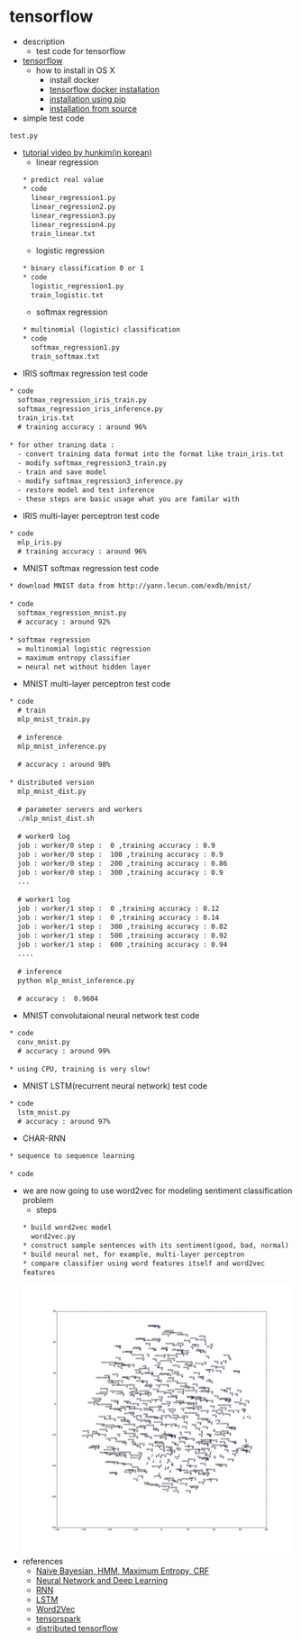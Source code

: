 # tensorflow

- description
  - test code for tensorflow
- [tensorflow](https://www.tensorflow.org/)
  - how to install in OS X
    - install docker
    - [tensorflow docker installation](https://www.tensorflow.org/versions/r0.8/get_started/os_setup.html#docker-installation)
	- [installation using pip](https://www.tensorflow.org/versions/r0.8/get_started/os_setup.html#pip-installation)
    - [installation from source](https://www.tensorflow.org/versions/r0.8/get_started/os_setup.html#installing-from-sources)
- simple test code
```
test.py
```
- [tutorial video by hunkim(in korean)](http://hunkim.github.io/ml/)
  - linear regression
  ```
  * predict real value
  * code
    linear_regression1.py
    linear_regression2.py
    linear_regression3.py
    linear_regression4.py
    train_linear.txt
  ```
  - logistic regression
  ```
  * binary classification 0 or 1
  * code
    logistic_regression1.py
    train_logistic.txt
  ```
  - softmax regression
  ```
  * multinomial (logistic) classification
  * code
    softmax_regression1.py
    train_softmax.txt
  ```
- IRIS softmax regression test code
```
* code
  softmax_regression_iris_train.py
  softmax_regression_iris_inference.py
  train_iris.txt
  # training accuracy : around 96%

* for other traning data :
  - convert training data format into the format like train_iris.txt
  - modify softmax_regression3_train.py
  - train and save model
  - modify softmax_regression3_inference.py
  - restore model and test inference
  - these steps are basic usage what you are familar with
```
- IRIS multi-layer perceptron test code
```
* code
  mlp_iris.py
  # training accuracy : around 96%
```
- MNIST softmax regression test code
```
* download MNIST data from http://yann.lecun.com/exdb/mnist/

* code
  softmax_regression_mnist.py
  # accuracy : around 92%

* softmax regression 
  = multinomial logistic regression 
  = maximum entropy classifier
  = neural net without hidden layer
```
- MNIST multi-layer perceptron test code
```
* code
  # train
  mlp_mnist_train.py

  # inference
  mlp_mnist_inference.py

  # accuracy : around 98%

* distributed version
  mlp_mnist_dist.py

  # parameter servers and workers
  ./mlp_mnist_dist.sh

  # worker0 log
  job : worker/0 step :  0 ,training accuracy : 0.9
  job : worker/0 step :  100 ,training accuracy : 0.9
  job : worker/0 step :  200 ,training accuracy : 0.86
  job : worker/0 step :  300 ,training accuracy : 0.9
  ...

  # worker1 log
  job : worker/1 step :  0 ,training accuracy : 0.12
  job : worker/1 step :  0 ,training accuracy : 0.14
  job : worker/1 step :  300 ,training accuracy : 0.82
  job : worker/1 step :  500 ,training accuracy : 0.92
  job : worker/1 step :  600 ,training accuracy : 0.94
  ....

  # inference 
  python mlp_mnist_inference.py

  # accuracy :  0.9604
```
- MNIST convolutaional neural network test code
```
* code
  conv_mnist.py
  # accuracy : around 99%

* using CPU, training is very slow!
```
- MNIST LSTM(recurrent neural network) test code
```
* code
  lstm_mnist.py
  # accuracy : around 97%
```
- CHAR-RNN
```
* sequence to sequence learning

* code

```
- we are now going to use word2vec for modeling sentiment classification problem
  - steps
  ```
  * build word2vec model
    word2vec.py
  * construct sample sentences with its sentiment(good, bad, normal)
  * build neural net, for example, multi-layer perceptron
  * compare classifier using word features itself and word2vec features
  ```
  ![T-SNE sample](https://github.com/dsindex/tensorflow/blob/master/tsne.png)
- references
  - [Naive Bayesian, HMM, Maximum Entropy, CRF](https://github.com/dsindex/blog/wiki/%5Bstatistics%5D-Naive-Bayesian,-HMM,-Maximum-Entropy-Model,-CRF)
  - [Neural Network and Deep Learning](https://github.com/dsindex/blog/wiki/%5Bneural-network%5D-neural-network-and-deep-learning)
  - [RNN](http://www.wildml.com/2015/09/recurrent-neural-networks-tutorial-part-1-introduction-to-rnns/)
  - [LSTM](http://colah.github.io/posts/2015-08-Understanding-LSTMs/)
  - [Word2Vec](https://github.com/dsindex/blog/wiki/%5BWord2Vec%5D-Neural-Language-Model-and-Word2Vec)
  - [tensorspark](https://github.com/adatao/tensorspark?files=1) 
  - [distributed tensorflow](https://www.tensorflow.org/versions/r0.8/how_tos/distributed/index.html)

